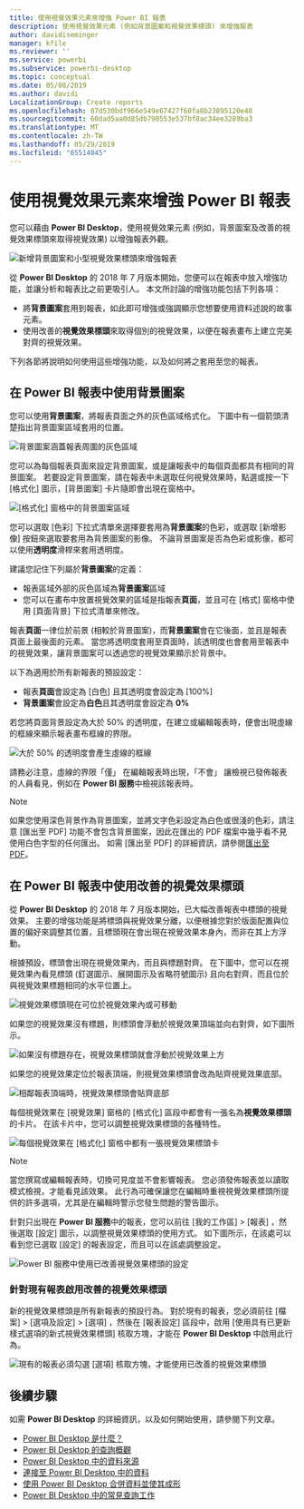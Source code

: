 ```yaml
---
title: 使用視覺效果元素來增強 Power BI 報表
description: 使用視覺效果元素 (例如背景圖案和視覺效果標頭) 來增強報表
author: davidiseminger
manager: kfile
ms.reviewer: ''
ms.service: powerbi
ms.subservice: powerbi-desktop
ms.topic: conceptual
ms.date: 05/08/2019
ms.author: davidi
LocalizationGroup: Create reports
ms.openlocfilehash: 87d530bdf966e549e67427f68fa8b23895120e48
ms.sourcegitcommit: 60dad5aa0d85db790553e537bf8ac34ee3289ba3
ms.translationtype: MT
ms.contentlocale: zh-TW
ms.lasthandoff: 05/29/2019
ms.locfileid: "65514045"
---
```

# <a name="use-visual-elements-to-enhance-power-bi-reports"></a>使用視覺效果元素來增強 Power BI 報表

您可以藉由 **Power BI Desktop**，使用視覺效果元素 (例如，背景圖案及改善的視覺效果標頭來取得視覺效果) 以增強報表外觀。

![新增背景圖案和小型視覺效果標頭來增強報表](media/desktop-visual-elements-for-reports/visual-elements-for-reports_01.png)

從 **Power BI Desktop** 的 2018 年 7 月版本開始，您便可以在報表中放入增強功能，並讓分析和報表比之前更吸引人。 本文所討論的增強功能包括下列各項： 

* 將**背景圖案**套用到報表，如此即可增強或強調顯示您想要使用資料述說的故事元素。
* 使用改善的**視覺效果標頭**來取得個別的視覺效果，以便在報表畫布上建立完美對齊的視覺效果。 

下列各節將說明如何使用這些增強功能，以及如何將之套用至您的報表。

## <a name="using-wallpaper-in-power-bi-reports"></a>在 Power BI 報表中使用背景圖案

您可以使用**背景圖案**，將報表頁面之外的灰色區域格式化。 下圖中有一個箭頭清楚指出背景圖案區域套用的位置。 

![背景圖案涵蓋報表周圍的灰色區域](media/desktop-visual-elements-for-reports/visual-elements-for-reports_02.png)

您可以為每個報表頁面來設定背景圖案，或是讓報表中的每個頁面都具有相同的背景圖案。 若要設定背景圖案，請在報表中未選取任何視覺效果時，點選或按一下 [格式化]  圖示，[背景圖案]  卡片隨即會出現在窗格中。

![[格式化] 窗格中的背景圖案區域](media/desktop-visual-elements-for-reports/visual-elements-for-reports_03.png)

您可以選取 [色彩]  下拉式清單來選擇要套用為**背景圖案**的色彩，或選取 [新增影像]  按鈕來選取要套用為背景圖案的影像。 不論背景圖案是否為色彩或影像，都可以使用**透明度**滑桿來套用透明度。

建議您記住下列屬於**背景圖案**的定義：

* 報表區域外部的灰色區域為**背景圖案**區域
* 您可以在畫布中放置視覺效果的區域是指報表**頁面**，並且可在 [格式]  窗格中使用 [頁面背景]  下拉式清單來修改。

報表**頁面**一律位於前景 (相較於背景圖案)，而**背景圖案**會在它後面，並且是報表頁面上最後面的元素。 當您將透明度套用至頁面時，該透明度也會套用至報表中的視覺效果，讓背景圖案可以透過您的視覺效果顯示於背景中。

以下為適用於所有新報表的預設設定：

* 報表**頁面**會設定為 [白色]  且其透明度會設定為 [100%] 
* **背景圖案**會設定為**白色**且其透明度會設定為 **0%**

若您將頁面背景設定為大於 50% 的透明度，在建立或編輯報表時，便會出現虛線的框線來顯示報表畫布框線的界限。 

![大於 50% 的透明度會產生虛線的框線](media/desktop-visual-elements-for-reports/visual-elements-for-reports_04.png)

請務必注意，虛線的界限「僅」  在編輯報表時出現，「不會」  讓檢視已發佈報表的人員看見，例如在 **Power BI 服務**中檢視該報表時。

> [!NOTE]
> 如果您使用深色背景作為背景圖案，並將文字色彩設定為白色或很淺的色彩，請注意 [匯出至 PDF]  功能不會包含背景圖案，因此在匯出的 PDF 檔案中幾乎看不見使用白色字型的任何匯出。 如需 [匯出至 PDF]  的詳細資訊，請參閱[匯出至 PDF](desktop-export-to-pdf.md)。


## <a name="using-improved-visual-headers-in-power-bi-reports"></a>在 Power BI 報表中使用改善的視覺效果標頭

從 **Power BI Desktop** 的 2018 年 7 月版本開始，已大幅改善報表中標頭的視覺效果。 主要的增強功能是將標頭與視覺效果分離，以便根據您對於版面配置與位置的偏好來調整其位置，且標頭現在會出現在視覺效果本身內，而非在其上方浮動。 

根據預設，標頭會出現在視覺效果內，而且與標題對齊。 在下圖中，您可以在視覺效果內看見標頭 (釘選圖示、展開圖示及省略符號圖示) 且向右對齊，而且位於與視覺效果標題相同的水平位置上。

![視覺效果標頭現在可位於視覺效果內或可移動](media/desktop-visual-elements-for-reports/visual-elements-for-reports_05.png)

如果您的視覺效果沒有標題，則標頭會浮動於視覺效果頂端並向右對齊，如下圖所示。 

![如果沒有標題存在，視覺效果標頭就會浮動於視覺效果上方](media/desktop-visual-elements-for-reports/visual-elements-for-reports_07.png)

如果您的視覺效果定位於報表頂端，則視覺效果標頭會改為貼齊視覺效果底部。 

![相鄰報表頂端時，視覺效果標頭會貼齊底部](media/desktop-visual-elements-for-reports/visual-elements-for-reports_08.png)

每個視覺效果在 [視覺效果]  窗格的 [格式化]  區段中都會有一張名為**視覺效果標頭**的卡片。 在該卡片中，您可以調整視覺效果標頭的各種特性。

![每個視覺效果在 [格式化] 窗格中都有一張視覺效果標頭卡](media/desktop-visual-elements-for-reports/visual-elements-for-reports_09.png)

> [!NOTE]
> 當您撰寫或編輯報表時，切換可見度並不會影響報表。 您必須發佈報表並以讀取模式檢視，才能看見該效果。 此行為可確保讓您在編輯時重視視覺效果標頭所提供的許多選項，尤其是在編輯時警示您發生問題的警告圖示。

針對只出現在 **Power BI 服務**中的報表，您可以前往 [我的工作區] > [報表]  ，然後選取 [設定]  圖示，以調整視覺效果標頭的使用方式。 如下圖所示，在該處可以看到您已選取 [設定]  的報表設定，而且可以在該處調整設定。

![Power BI 服務中使用已改善視覺效果標頭的設定](media/desktop-visual-elements-for-reports/visual-elements-for-reports_10.png)

### <a name="enabling-improved-visual-headers-for-existing-reports"></a>針對現有報表啟用改善的視覺效果標頭

新的視覺效果標頭是所有新報表的預設行為。 對於現有的報表，您必須前往 [檔案] > [選項及設定] > [選項]  ，然後在 [報表設定]  區段中，啟用 [使用具有已更新樣式選項的新式視覺效果標頭]  核取方塊，才能在 **Power BI Desktop** 中啟用此行為。

![現有的報表必須勾選 [選項] 核取方塊，才能使用已改善的視覺效果標頭](media/desktop-visual-elements-for-reports/visual-elements-for-reports_06.png)


## <a name="next-steps"></a>後續步驟
如需 **Power BI Desktop** 的詳細資訊，以及如何開始使用，請參閱下列文章。

* [Power BI Desktop 是什麼？](desktop-what-is-desktop.md)
* [Power BI Desktop 的查詢概觀](desktop-query-overview.md)
* [Power BI Desktop 中的資料來源](desktop-data-sources.md)
* [連接至 Power BI Desktop 中的資料](desktop-connect-to-data.md)
* [使用 Power BI Desktop 合併資料並使其成形](desktop-shape-and-combine-data.md)
* [Power BI Desktop 中的常見查詢工作](desktop-common-query-tasks.md)   

